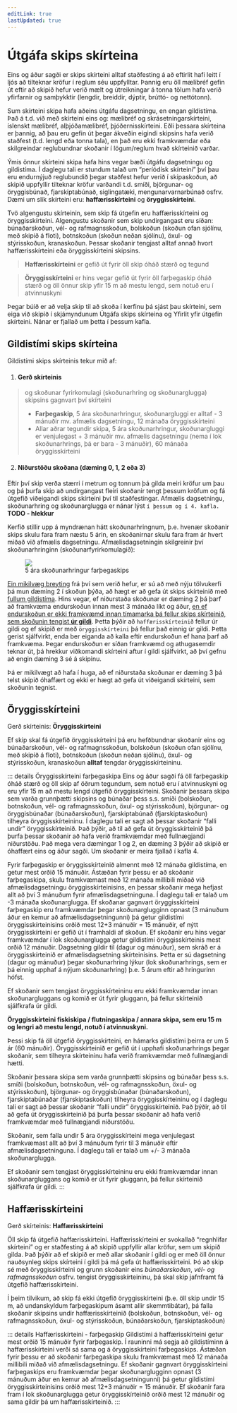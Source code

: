 ```yaml
---
editLink: true
lastUpdated: true
---
```


# Útgáfa skips skírteina

<!-- [[toc]] -->
<!-- ### Title <Badge type="info">custom element</Badge>


{{ 1 + 1 }}

<script setup>
import { ref } from 'vue'

const count = ref(0)
</script>

## Markdown Content

The count is: {{ count }}

<button :class="$style.button" @click="count++">Increment</button>

<style module>
.button {
  color: red;
  font-weight: bold;
}
</style> -->

Eins og áður sagði er skips skírteini alltaf staðfesting á að eftirlit hafi leitt í ljós að tilteknar kröfur í reglum séu uppfylltar.  Þannig eru öll mælibréf gefin út eftir að skipið hefur verið mælt og útreikningar á tonna tölum hafa verið yfirfarnir og samþykktir (lengdir, breiddir, dýptir, brúttó- og nettótonn).  

Sum skírteini skipa hafa aðeins útgáfu dagsetningu, en engan gildistíma.  Það á  t.d. við með skírteini eins og:  mælibréf og skrásetningarskírteini, íslenskt mælibréf, alþjóðamælibréf, þjóðernisskírteini. Eðli þessara skírteina er þannig, að þau eru gefin út þegar ákveðin eigindi skipsins hafa verið staðfest (t.d. lengd eða tonna tala), en það eru ekki framkvæmdar eða skilgreindar reglubundnar skoðanir í lögum/reglum hvað skírteinið varðar.

<!-- ![](images/yfirlit-1416.png) -->

<!-- <figure>
  <img src='images/yfirlit-1416.png'>
  <figcaption>Nauðsynleg skírteini skips</figcaption>
</figure> -->

Ýmis önnur skírteini skipa hafa hins vegar bæði útgáfu dagsetningu og gildistíma.  Í daglegu tali er stundum talað um “períódísk skírteini” því þau eru endurnýjuð reglubundið þegar staðfest hefur verið í skipaskoðun, að skipið uppfyllir tilteknar kröfur varðandi t.d. smíði, björgunar- og öryggisbúnað, fjarskiptabúnað, siglingatæki, mengunarvarnarbúnað osfrv.  Dæmi um slík skírteini eru: **haffærisskírteini** og **öryggisskírteini**.

Tvö algengustu skírteinin, sem skip fá útgefin eru haffærisskírteini og öryggisskírteini.  Algengustu skoðanir sem skip undirgangast eru síðan: búnaðarskoðun, vél- og rafmagnsskoðun, bolskoðun (skoðun ofan sjólínu, með skipið á floti), botnskoðun (skoðun neðan sjólínu), öxul- og stýrisskoðun, kranaskoðun.  Þessar skoðanir tengjast alltaf annað hvort haffærisskírteini eða öryggisskírteini skipsins.

> **Haffærisskírteini** er gefið út fyrir öll skip óháð stærð og tegund

> **Öryggisskírteini** er hins vegar gefið út fyrir öll farþegaskip óháð stærð og öll önnur skip yfir 15 m að mestu lengd, sem notuð eru í atvinnuskyni  

Þegar búið er að velja skip til að skoða í kerfinu þá sjást þau skírteini, sem eiga við skipið í  skjámyndunum Útgáfa skips skírteina og Yfirlit yfir útgefin skírteini. Nánar er fjallað um þetta í þessum kafla.



## Gildistími skips skírteina

Gildistími skips skírteinis tekur mið af:


1. #### Gerð skírteinis
> og skoðunar fyrirkomulagi (skoðunarhring og skoðunarglugga) skipsins gagnvart því skírteini
> - **Farþegaskip**, 5 ára skoðunarhringur, skoðunargluggi er alltaf - 3 mánuðir mv. afmælis dagsetningu, 12 mánaða öryggisskírteini
> - Allar aðrar tegundir skipa, 5 ára skoðunarhringur, skoðunargluggi er venjulegast + 3 mánuðir mv. afmælis dagsetningu (nema í lok skoðunarhrings, þá er bara - 3 mánuðir), 60 mánaða öryggisskírteini

2. ####  Niðurstöðu skoðana (dæming 0, 1, 2 eða 3)

Eftir því skip verða stærri í metrum og tonnum þá gilda meiri kröfur um þau og þá þurfa skip að undirgangast fleiri skoðanir tengt þessum kröfum og fá útgefið viðeigandi skips skírteini því til staðfestingar. Afmælis dagsetningu, skoðunarhring og skoðunarglugga er nánar lýst `í þessum og í 4. kafla.` **TODO - hlekkur**

Kerfið stillir upp á myndrænan hátt skoðunarhringnum, þ.e. hvenær skoðanir skips skulu fara fram næstu 5 árin, en skoðanirnar skulu fara fram ár hvert miðað við afmælis dagsetningu.  Afmælisdagsetningin skilgreinir því skoðunarhringinn (skoðunarfyrirkomulagið):

<figure>
  <img src='/skirteini/images/hringur.png'>
  <figcaption>5 ára skoðunarhringur farþegaskips</figcaption>
</figure>

<u>Ein mikilvæg breyting</u> frá því sem verið hefur, er sú að með nýju tölvukerfi þá mun dæming 2 í skoðun þýða, að hægt er að gefa út skips skírteinið með <u>fullum gildistíma</u>.  Hins vegar, ef niðurstaða skoðunar er dæming 2 þá þarf að framkvæma endurskoðun innan mest 3 mánaða líkt og áður, <u>en ef endurskoðun er ekki framkvæmd innan tímamarka þá fellur skips skírteinið, sem skoðunin tengist **úr gildi**</u>.  Þetta þýðir að `haffærisskírteinið` fellur úr gildi og ef skipið er með `öryggisskírteini` þá fellur það einnig úr gildi.  Þetta gerist sjálfvirkt, enda ber eiganda að kalla eftir endurskoðun ef hana þarf að framkvæma.  Þegar endurskoðun er síðan framkvæmd og athugasemdir teknar út, þá hrekkur viðkomandi skírteini aftur í gildi sjálfvirkt, að því gefnu að engin dæming 3 sé á skipinu.

Þá er mikilvægt að hafa í huga, að ef niðurstaða skoðunar er dæming 3 þá telst skipið óhaffært og ekki er hægt að gefa út viðeigandi skírteini, sem skoðunin tegnist.



## Öryggisskírteini

Gerð skírteinis: **Öryggisskírteini**

Ef skip skal fá útgefið öryggisskírteini þá eru hefðbundnar skoðanir eins og búnaðarskoðun, vél- og rafmagnsskoðun, bolskoðun (skoðun ofan sjólínu, með skipið á floti), botnskoðun (skoðun neðan sjólínu), öxul- og stýrisskoðun, kranaskoðun **alltaf** tengdar öryggisskírteininu.

::: details Öryggisskírteini farþegaskipa
Eins og áður sagði fá öll farþegaskip óháð stærð og öll skip af öðrum tegundum, sem notuð eru í atvinnuskyni og eru yfir 15 m að mestu lengd útgefið öryggisskírteini.  Skoðanir þessara skipa sem varða  grunnþætti skipsins og búnaðar þess s.s. smíði (bolskoðun, botnskoðun, vél- og rafmagnsskoðun, öxul- og stýrisskoðun), björgunar- og öryggisbúnaðar (búnaðarskoðun),  fjarskiptabúnað (fjarskiptaskoðun)  tilheyra öryggisskírteininu.  Í daglegu tali er sagt að þessar skoðanir “falli undir” öryggisskírteinið.  Það þýðir, að til að gefa út öryggisskírteinið þá þurfa þessar skoðanir að hafa verið framkvæmdar með fullnægjandi niðurstöðu. Það mega vera dæmingar 1 og 2, en dæming 3 þýðir að skipið er óhaffært eins og áður sagði.  Um skoðanir er meira fjallað í kafla 4.

Fyrir farþegaskip er öryggisskírteinið almennt með 12 mánaða gildistíma, en getur mest orðið 15 mánuðir.   Ástæðan fyrir þessu er að skoðanir farþegaskipa, skulu framkvæmast með 12 mánaða millibili miðað við afmælisdagsetningu öryggisskírteinisins, en þessar skoðanir mega hefjast allt að því 3 mánuðum fyrir afmælisdagsetninguna.  Í daglegu tali er talað um -3 mánaða skoðunarglugga.  Ef skoðanar gagnvart öryggisskírteini farþegaskip eru framkvæmdar þegar skoðunarglugginn opnast (3 mánuðum áður en kemur að afmælisdagsetningunni) þá getur gildistími öryggisskírteinisins orðið mest 12+3 mánuðir = 15 mánuðir, ef nýtt öryggisskírteini er gefið út í framhaldi af skoðun.  Ef skoðanir eru hins vegar framkvæmdar í lok skoðunarglugga getur gildistími öryggisskírteinis mest orðið 12 mánuðir.  Dagsetning gildir til (dagur og mánuður), sem skráð er á öryggisskírteinið er afmælisdagsetning skírteinisins. Þetta er sú dagsetning (dagur og mánuður) þegar skoðunarhring lýkur (lok skoðunarhrings, sem er þá einnig upphaf á nýjum skoðunarhring) þ.e. 5 árum eftir að hringurinn hófst.

Ef skoðanir sem tengjast öryggisskírteininu eru ekki framkvæmdar innan skoðunargluggans og komið er út fyrir gluggann, þá fellur skírteinið sjálfkrafa úr gildi.

**Öryggisskírteini fiskiskipa / flutningaskipa / annara skipa, sem eru 15 m og lengri að mestu lengd, notuð í atvinnuskyni.**

Þessi skip fá öll útgefið öryggisskírteini, en hámarks gildistími þeirra er um 5 ár (60 mánuðir).  Öryggisskírteinið er gefið út í upphafi skoðunarhrings þegar skoðanir, sem tilheyra skírteininu hafa verið framkvæmdar með fullnægjandi hætti. 

Skoðanir þessara skipa sem varða  grunnþætti skipsins og búnaðar þess s.s. smíði (bolskoðun, botnskoðun, vél- og rafmagnsskoðun, öxul- og stýrisskoðun), björgunar- og öryggisbúnaðar (búnaðarskoðun),  fjarskiptabúnaðar (fjarskiptaskoðun)  tilheyra öryggisskírteininu og í  daglegu tali er sagt að þessar skoðanir “falli undir” öryggisskírteinið.  Það þýðir, að til að gefa út öryggisskírteinið þá þurfa þessar skoðanir að hafa verið framkvæmdar með fullnægjandi niðurstöðu.

Skoðanir, sem falla undir 5 ára öryggisskírteini mega venjulegast framkvæmast allt að því 3 mánuðum fyrir til 3 mánuðir eftir afmælisdagsetninguna.  Í daglegu tali er talað um +/- 3 mánaða skoðunarglugga.

Ef skoðanir sem tengjast öryggisskírteininu eru ekki framkvæmdar innan skoðunargluggans og komið er út fyrir gluggann, þá fellur skírteinið sjálfkrafa úr gildi.
:::

## Haffærisskírteini

Gerð skírteinis: **Haffærisskírteini**

Öll skip fá útgefið haffærisskírteini. Haffærisskírteini er svokallað “regnhlífar skírteini” og er staðfesting á að skipið uppfyllir allar kröfur, sem um skipið gilda.  Það þýðir að ef skipið er með allar skoðanir í gildi og er með öll önnur nauðsynleg skips skírteini í gildi þá má gefa út haffærisskírteini.  Þó að skip sé með öryggisskírteini og grunn skoðanir eins *búnaðarskoðun*, *vél- og rafmagnsskoðun* osfrv. tengist öryggisskírteininu, þá skal skip jafnframt fá útgefið haffærisskírteini.

Í þeim tilvikum, að skip fá ekki útgefið öryggisskírteini (þ.e. öll skip undir 15 m, að undanskyldum farþegaskipum ásamt allir skemmtibátar), þá falla skoðanir skipsins undir haffærisskírteinið (bolskoðun, botnskoðun, vél- og rafmagnsskoðun, öxul- og stýrisskoðun, búnaðarskoðun, fjarskiptaskoðun)

::: details Haffærisskírteini - farþegaskip
Gildistími á haffærisskírteini getur mest orðið 15 mánuðir fyrir farþegaskip.  Í rauninni má segja að gildistíminn á haffærisskírteini verði sá sama og á öryggisskírteini farþegaskips.  Ástæðan fyrir þessu er að skoðanir farþegaskipa skulu framkvæmast með 12 mánaða millibili miðað við afmælisdagsetningu.  Ef skoðanir gagnvart öryggisskírteini farþegaskips eru framkvæmdar þegar skoðunarglugginn opnast (3 mánuðum áður en kemur að afmælisdagsetningunni) þá getur gildistími öryggisskírteinisins orðið mest 12+3 mánuðir = 15 mánuðir.  Ef skoðanir fara fram í lok skoðunarglugga getur öryggisskírteinið orðið mest 12 mánuðir og sama gildir þá um haffærisskírteinið.
:::
